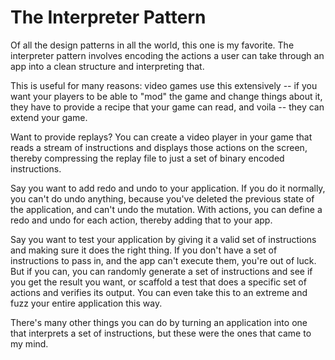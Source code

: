 # The Interpreter Pattern

Of all the design patterns in all the world, this one is my favorite.
The interpreter pattern involves encoding the actions a user can take
through an app into a clean structure and interpreting that.

This is useful for many reasons: video games use this extensively -- if
you want your players to be able to "mod" the game and change things
about it, they have to provide a recipe that your game can read, and
voila -- they can extend your game.

Want to provide replays? You can create a video player in your game that
reads a stream of instructions and displays those actions on the screen,
thereby compressing the replay file to just a set of binary encoded
instructions.

Say you want to add redo and undo to your application. If you do it
normally, you can't do undo anything, because you've deleted the
previous state of the application, and can't undo the mutation. With
actions, you can define a redo and undo for each action, thereby adding
that to your app.

Say you want to test your application by giving it a valid set of
instructions and making sure it does the right thing. If you don't have a set
of instructions to pass in, and the app can't execute them, you're out
of luck.
But if you can, you can randomly generate a set of instructions and see
if you get the result you want, or scaffold a test that does a specific
set of actions and verifies its output.
You can even take this to an extreme and fuzz your entire application
this way.

There's many other things you can do by turning an application into one
that interprets a set of instructions, but these were the ones that came
to my mind.

